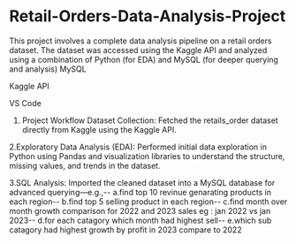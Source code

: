 # Retail-Orders-Data-Analysis-Project
This project involves a complete data analysis pipeline on a retail orders dataset. The dataset was accessed using the Kaggle API and analyzed using a combination of Python (for EDA) and MySQL (for deeper querying and analysis)
MySQL

Kaggle API

VS Code
1. Project Workflow
Dataset Collection:
Fetched the retails_order dataset directly from Kaggle using the Kaggle API.

2.Exploratory Data Analysis (EDA):
Performed initial data exploration in Python using Pandas and visualization libraries to understand the structure, missing values, and trends in the dataset.

3.SQL Analysis:
Imported the cleaned dataset into a MySQL database for advanced querying—e.g.,-- 
a.find top 10 revinue genarating products in each region--
b.find top 5 selling product in each region--
c.find month over month growth comparison for 2022 and 2023 sales eg :	jan 2022 vs jan 2023--
d.for each catagory which month had highest sell--
e.which sub catagory had highest growth by profit in 2023 compare to 2022
